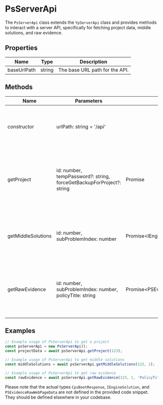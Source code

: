 # PsServerApi

The `PsServerApi` class extends the `YpServerApi` class and provides methods to interact with a server API, specifically for fetching project data, middle solutions, and raw evidence.

## Properties

| Name         | Type   | Description                        |
|--------------|--------|------------------------------------|
| baseUrlPath  | string | The base URL path for the API.     |

## Methods

| Name                | Parameters                                             | Return Type                 | Description                                                                                   |
|---------------------|--------------------------------------------------------|-----------------------------|-----------------------------------------------------------------------------------------------|
| constructor         | urlPath: string = '/api'                               |                             | Initializes a new instance of `PsServerApi` with an optional `urlPath`.                      |
| getProject          | id: number, tempPassword?: string, forceGetBackupForProject?: string | Promise<CpsBootResponse>   | Fetches project data by ID, with optional temporary password and force backup retrieval flag. |
| getMiddleSolutions  | id: number, subProblemIndex: number                   | Promise<IEngineSolution[][]>| Fetches middle solutions for a given sub-problem index within a project.                      |
| getRawEvidence      | id: number, subProblemIndex: number, policyTitle: string | Promise<PSEvidenceRawWebPageData[]> | Fetches raw evidence data for a given policy within a sub-problem of a project.               |

## Examples

```typescript
// Example usage of PsServerApi to get a project
const psServerApi = new PsServerApi();
const projectData = await psServerApi.getProject(123);

// Example usage of PsServerApi to get middle solutions
const middleSolutions = await psServerApi.getMiddleSolutions(123, 1);

// Example usage of PsServerApi to get raw evidence
const rawEvidence = await psServerApi.getRawEvidence(123, 1, 'PolicyTitle');
```

Please note that the actual types `CpsBootResponse`, `IEngineSolution`, and `PSEvidenceRawWebPageData` are not defined in the provided code snippet. They should be defined elsewhere in your codebase.